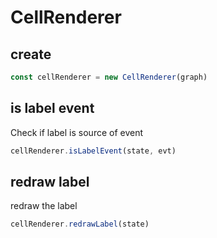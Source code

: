 # CellRenderer

## create

```ts
const cellRenderer = new CellRenderer(graph)
```

## is label event

Check if label is source of event

```ts
cellRenderer.isLabelEvent(state, evt)
```

## redraw label

redraw the label

```ts
cellRenderer.redrawLabel(state)
```

